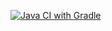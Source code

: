 [![Java CI with Gradle](https://github.com/AlenaZakirova/aqa_homework3.2.1/actions/workflows/gradle.yml/badge.svg)](https://github.com/AlenaZakirova/aqa_homework3.2.1/actions/workflows/gradle.yml)
